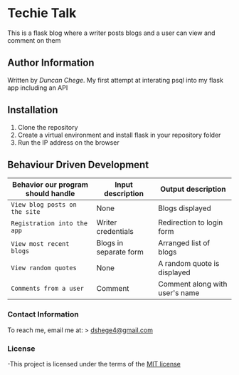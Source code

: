 # Techie Talk

This is a flask blog where a writer posts blogs and a user can view and comment on them

## Author Information
Written by *Duncan Chege*. My first attempt at interating psql into my flask app including an API

## Installation

1. Clone the repository
2. Create a virtual environment and install flask in your repository folder 
3. Run the IP address on the browser

## Behaviour Driven Development

| Behavior our program should handle | Input description |  Output description
| --- | --- | --- |
| `View blog posts on the site` | None | Blogs displayed
| `Registration into the app` | Writer credentials |  Redirection to login form
| `View most recent blogs` | Blogs in separate form |  Arranged list of blogs
| `View random quotes` | None |  A random quote is displayed
| `Comments from a user` | Comment|  Comment along with user's name

### Contact Information

To reach me, email me at: > dshege4@gmail.com


### License

-This project is licensed under the terms of the [MIT license](https://github.com/dunyung1/Web-work/blob/master/MIT%20License)
